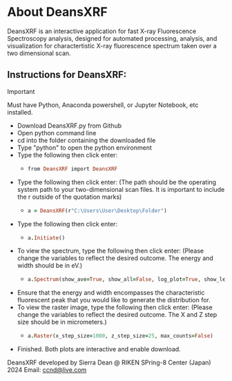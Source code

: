 # About DeansXRF
DeansXRF is an interactive application for fast X-ray Fluorescence Spectroscopy analysis, designed for automated processing, analysis, and visualization for charactertistic X-ray fluorescence spectrum taken over a two dimensional scan.

## Instructions for DeansXRF:

> [!IMPORTANT]  
> Must have Python, Anaconda powershell, or Jupyter Notebook, etc installed.

- Download DeansXRF.py from Github
- Open python command line
- cd into the folder containing the downloaded file
- Type "python" to open the python environment
- Type the following then click enter:
  - ```ruby
    from DeansXRF import DeansXRF
    ```
- Type the following then click enter: (The path should be the operating system path to your two-dimensional scan files. It is important to include the r outside of the quotation marks)
  - ```ruby
    a = DeansXRF(r"C:\Users\User\Desktop\Folder")
    ```
- Type the following then click enter: 
  - ```ruby
    a.Initiate()
    ```
- To view the spectrum, type the following then click enter: (Please change the variables to reflect the desired outcome. The energy and width should be in eV.)
  - ```ruby
    a.Spectrum(show_ave=True, show_all=False, log_plot=True, show_legend=False, energy=8700, width=150)
    ```
- Ensure that the energy and width encompasses the characteristic fluorescent peak that you would like to generate the distribution for.
- To view the raster image, type the following then click enter: (Please change the variables to reflect the desired outcome. The X and Z step size should be in micrometers.)
  - ```ruby
    a.Raster(x_step_size=1000, z_step_size=25, max_counts=False)
    ```
- Finished. Both plots are interactive and enable download.
  
DeansXRF developed by Sierra Dean @ RIKEN SPring-8 Center (Japan) 2024
Email: ccnd@live.com
